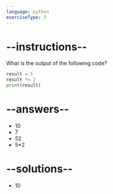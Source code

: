 ```yaml
---
language: python
exerciseType: 3
---
```


# --instructions--

What is the output of the following code?
```python
result = 5
result *= 2
print(result)
```

# --answers--

- 10
- 7
- 52
- 5*2

# --solutions--

- 10
